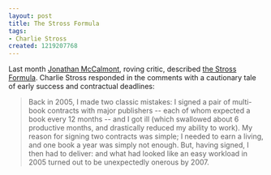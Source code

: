 ```yaml
---
layout: post
title: The Stross Formula
tags:
- Charlie Stross
created: 1219207768
---
```

Last month [Jonathan McCalmont](http://www.sfdiplomat.net/), roving critic, described [the Stross Formula](http://www.sfdiplomat.net/sf_diplomat/the-stross-formula.html).  Charlie Stross responded in the comments with a cautionary tale of early success and contractual deadlines:

> Back in 2005, I made two classic mistakes: I signed a pair of multi-book contracts with major publishers -- each of whom expected a book every 12 months -- and I got ill (which swallowed about 6 productive months, and drastically reduced my ability to work). My reason for signing two contracts was simple; I needed to earn a living, and one book a year was simply not enough. But, having signed, I then had to deliver: and what had looked like an easy workload in 2005 turned out to be unexpectedly onerous by 2007.
